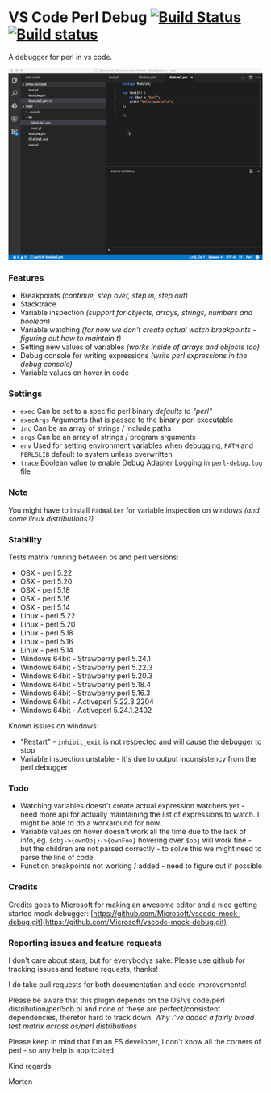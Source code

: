 # VS Code Perl Debug [![Build Status](https://travis-ci.org/raix/vscode-perl-debug.svg?branch=master)](https://travis-ci.org/raix/vscode-perl-debug) [![Build status](https://ci.appveyor.com/api/projects/status/rtt7e5fq99vw6857/branch/master)](https://ci.appveyor.com/project/raix/vscode-perl-debug/branch/master)

A debugger for perl in vs code.

![Perl Debug](images/vscode-perl-debugger.gif)

### Features
* Breakpoints *(continue, step over, step in, step out)*
* Stacktrace
* Variable inspection *(support for objects, arrays, strings, numbers and boolean)*
* Variable watching *(for now we don't create actual watch breakpoints - figuring out how to maintain t)*
* Setting new values of variables *(works inside of arrays and objects too)*
* Debug console for writing expressions *(write perl expressions in the debug console)*
* Variable values on hover in code

### Settings

* `exec` Can be set to a specific perl binary *defaults to "perl"*
* `execArgs` Arguments that is passed to the binary perl executable
* `inc` Can be an array of strings / include paths
* `args` Can be an array of strings / program arguments
* `env` Used for setting environment variables when debugging, `PATH` and `PERL5LIB` default to system unless overwritten
* `trace` Boolean value to enable Debug Adapter Logging in `perl-debug.log` file

### Note

You might have to install `PadWalker` for variable inspection on windows *(and some linux distributions?)*

### Stability

Tests matrix running between os and perl versions:

* OSX - perl 5.22
* OSX - perl 5.20
* OSX - perl 5.18
* OSX - perl 5.16
* OSX - perl 5.14
* Linux - perl 5.22
* Linux - perl 5.20
* Linux - perl 5.18
* Linux - perl 5.16
* Linux - perl 5.14
* Windows 64bit - Strawberry perl 5.24.1
* Windows 64bit - Strawberry perl 5.22.3
* Windows 64bit - Strawberry perl 5.20.3
* Windows 64bit - Strawberry perl 5.18.4
* Windows 64bit - Strawberry perl 5.16.3
* Windows 64bit - Activeperl 5.22.3.2204
* Windows 64bit - Activeperl 5.24.1.2402

Known issues on windows:

* "Restart" - `inhibit_exit` is not respected and will cause the debugger to stop
* Variable inspection unstable - it's due to output inconsistency from the perl debugger

### Todo

* Watching variables doesn't create actual expression watchers yet - need more api for actually maintaining the list of expressions to watch. I might be able to do a workaround for now.
* Variable values on hover doesn't work all the time due to the lack of info, eg. `$obj->{ownObj}->{ownFoo}` hovering over `$obj` will work fine - but the children are not parsed correctly - to solve this we might need to parse the line of code.
* Function breakpoints not working / added - need to figure out if possible

### Credits

Credits goes to Microsoft for making an awesome editor and a nice getting started mock debugger: [https://github.com/Microsoft/vscode-mock-debug.git](https://github.com/Microsoft/vscode-mock-debug.git)


### Reporting issues and feature requests

I don't care about stars, but for everybodys sake:
Please use github for tracking issues and feature requests, thanks!

I do take pull requests for both documentation and code improvements!

Please be aware that this plugin depends on the OS/vs code/perl distribution/perl5db.pl
and none of these are perfect/consistent dependencies, therefor hard to track down.
*Why I've added a fairly broad test matrix across os/perl distributions*

Please keep in mind that I'm an ES developer, I don't know all
the corners of perl - so any help is appriciated.

Kind regards

Morten

